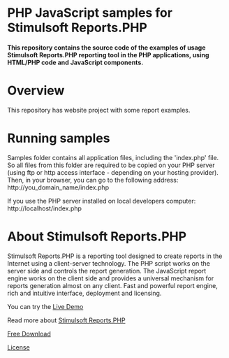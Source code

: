 # PHP JavaScript samples for Stimulsoft Reports.PHP

#### This repository contains the source code of the examples of usage Stimulsoft Reports.PHP reporting tool in the PHP applications, using HTML/PHP code and JavaScript components.

# Overview
This repository has website project with some report examples.

# Running samples
Samples folder contains all application files, including the 'index.php' file. So all files from this folder are required to be copied on your PHP server (using ftp or http access interface - depending on your hosting provider). Then, in your browser, you can go to the following address: 
http://you_domain_name/index.php

If you use the PHP server installed on local developers computer: 
http://localhost/index.php

# About Stimulsoft Reports.PHP
Stimulsoft Reports.PHP is a reporting tool designed to create reports in the Internet using a client-server technology. The PHP script works on the server side and controls the report generation. The JavaScript report engine works on the client side and provides a universal mechanism for reports generation almost on any client. Fast and powerful report engine, rich and intuitive interface, deployment and licensing.

You can try the [Live Demo](http://demo.stimulsoft.com/#Js)

Read more about [Stimulsoft Reports.PHP](https://www.stimulsoft.com/en/products/reports-php)

[Free Download](https://www.stimulsoft.com/en/downloads)

[License](LICENSE.md)

